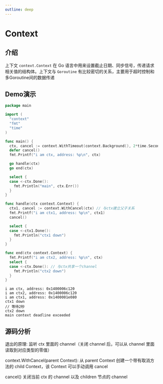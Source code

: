 ```yaml
---
outline: deep
---
```


# Context

## 介绍

上下文 `context.Context` 在 Go 语言中用来设置截止日期、同步信号，传递请求相关值的结构体。上下文与 `Goroutine` 有比较密切的关系，主要用于超时控制和多Goroutine间的数据传递

## Demo演示

```go
package main

import (
  "context"
  "fmt"
  "time"
)

func main() {
  ctx, cancel := context.WithTimeout(context.Background(), 2*time.Second)
  defer cancel()
  fmt.Printf("i am ctx, address: %p\n", ctx)

  go handle(ctx)
  go end(ctx)

  select {
  case <-ctx.Done():
    fmt.Println("main", ctx.Err())
  }
}

func handle(ctx context.Context) {
  ctx1, cancel := context.WithCancel(ctx) // 与ctx建立父子关系
  fmt.Printf("i am ctx1, address: %p\n", ctx1)
  cancel()

  select {
  case <-ctx1.Done():
    fmt.Println("ctx1 down")
  }
}

func end(ctx context.Context) {
  fmt.Printf("i am ctx2, address: %p\n", ctx)
  select {
  case <-ctx.Done(): // 与ctx共享一个channel
    fmt.Println("ctx2 down")
  }
}
```

```shell
i am ctx, address: 0x1400006c120
i am ctx2, address: 0x1400006c120
i am ctx1, address: 0x1400001e080
ctx1 down
// 等待2秒
ctx2 down
main context deadline exceeded
```

## 源码分析

退出的原理: 监听 ctx 里面的 channel（关闭 channel 后，可以从 channel 里面读取到对应类型的零值）

context.WithCancel(parent Context): 从 parent Context 创建一个带有取消方法的 child Context，该 Context 可以手动调用 cancel

cancel() 关闭当前 ctx 的 channel 以及 children 节点的 channel
